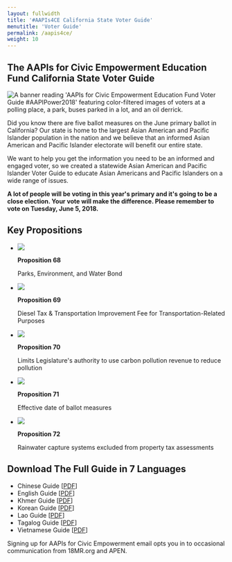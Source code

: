 ```yaml
---
layout: fullwidth
title: '#AAPIs4CE California State Voter Guide'
menutitle: 'Voter Guide'
permalink: /aapis4ce/
weight: 10
---
```


## The AAPIs for Civic Empowerment Education Fund California State Voter Guide

<div id="google_translate_element"></div><script type="text/javascript">
function googleTranslateElementInit() {
  new google.translate.TranslateElement({pageLanguage: 'en', layout: google.translate.TranslateElement.InlineLayout.SIMPLE, gaTrack: true, gaId: 'UA-34494870-7'}, 'google_translate_element');
}
</script><script type="text/javascript" src="//translate.google.com/translate_a/element.js?cb=googleTranslateElementInit"></script>

<img class="banner" src="../static/images/2018-guide/june/banner.jpg" alt="A banner reading 'AAPIs for Civic Empowerment Education Fund Voter Guide #AAPIPower2018' featuring color-filtered images of voters at a polling place, a park, buses parked in a lot, and an oil derrick.">

Did you know there are five ballot measures on the June primary ballot in California? Our state is home to the largest Asian American and Pacific Islander population in the nation and we believe that an informed Asian American and Pacific Islander electorate will benefit our entire state.

We want to help you get the information you need to be an informed and engaged voter, so we created a statewide Asian American and Pacific Islander Voter Guide to educate Asian Americans and Pacific Islanders on a wide range of issues.

__A lot of people will be voting in this year's primary and it's going to be a close election. Your vote will make the difference. Please remember to vote on Tuesday, June 5, 2018.__

## Key Propositions

<ul class="rig" id="2018-props">
	<li><a href="https://facebook.com/18MillionRising.org/photos/a.1890253707672860.1073741838.454301294601449/1890253734339524/?type=3&theater"><img src="../static/images/2018-guide/june/prop68.jpg"></a>
		<p><b>Proposition 68</b></p>
		<p>Parks, Environment, and Water Bond</p>
	</li>
	<li><a href="https://facebook.com/18MillionRising.org/photos/a.1890253707672860.1073741838.454301294601449/1890253757672855/?type=3&theater"><img src="../static/images/2018-guide/june/prop69.jpg"></a>
		<p><b>Proposition 69</b></p> 
		<p>Diesel Tax & Transportation Improvement Fee for Transportation-Related Purposes</p>
	</li>
	<li><a href="https://facebook.com/18MillionRising.org/photos/a.1890253707672860.1073741838.454301294601449/1890253907672840/?type=3&theater"><img src="../static/images/2018-guide/june/prop70.jpg"></a>
		<p><b>Proposition 70</b></p>
		<p>Limits Legislature's authority to use carbon pollution revenue to reduce pollution</p>
	</li>
	<li><a href="https://facebook.com/18MillionRising.org/photos/a.1890253707672860.1073741838.454301294601449/1890253801006184/?type=3&theater"><Img src="../static/images/2018-guide/june/prop71.jpg"></a>
		<p><b>Proposition 71</b></p>
		<p>Effective date of ballot measures</p>
	</li>
	<li><a href="https://facebook.com/18MillionRising.org/photos/a.1890253707672860.1073741838.454301294601449/1890253844339513/?type=3&theater"><img src="../static/images/2018-guide/june/prop72.jpg"></a>
		<p><b>Proposition 72</b></p>
		<p>Rainwater capture systems excluded from property tax assessments</p>
	</li>
</ul>

## Download The Full Guide in 7 Languages

- Chinese Guide [<a href="../static/pdf/2018/june/chinese.pdf">PDF</a>]
- English Guide [<a href="../static/pdf/2018/june/english.pdf">PDF</a>]
- Khmer Guide [<a href="../static/pdf/2018/june/khmer.pdf">PDF</a>]
- Korean Guide [<a href="../static/pdf/2018/june/korean.pdf">PDF</a>]
- Lao Guide [<a href="../static/pdf/2018/june/lao.pdf">PDF</a>]
- Tagalog Guide [<a href="../static/pdf/2018/june/tagalog.pdf">PDF</a>]
- Vietnamese Guide [<a href="../static/pdf/2018/june/vietnamese.pdf">PDF</a>]

<!-- ## Sponsoring Organizations

_While this is a complete list of sponsors, please refer to the full guide to see detailed positions from each organization. Since we represent some of the enormous diversity of California's AAPI population, not all organizations endorse and align on all ballot propositions._

<ul class="rig" id="orgs">
	<li><a href="http://18millionrising.org"><img src="../static/images/orgs/18MR.png"></a>
		<p>18MillionRising.org</p>
	</li>
	<li><a href="http://a3pcon.org"><img src="../static/images/orgs/A3PCON.jpg"></a>
		<p>Asian Pacific Policy & Planning Council</p>
	</li>
	<li><a href="http://advancingjustice.org"><img src="../static/images/orgs/AAAJ-CA.gif"></a>
		<p>Asian Americans Advancing Justice - California</p>
	</li>	
	<li><a href="http://advancingjustice-la.org"><img src="../static/images/orgs/AAAJ-LA.jpg"></a>
		<p>Asian Americans Advancing Justice - Los Angeles</p>
	</li>
	<li><a href="http://asianhealthservices.org"><img src="../static/images/orgs/AHS.jpg"></a>
		<p>Asian Health Services</p>
	</li>
	<li><a href="http://aiwa.org"><img src="../static/images/orgs/AIWA.jpg"></a>
		<p>Asian Immigrant Women Advocates</p>
	</li>
	<li><a href="http://asianlawalliance.org"><img src="../static/images/orgs/ALA.jpg"></a>
		<p>Asian Law Alliance</p>
	</li>
	<li><a href="http://advancingjustice-alc.org"><img src="../static/images/orgs/ALC.jpg"></a>
		<p>Asian Law Caucus</p>
	</li>
	<li><a href="http://apala.org"><img src="../static/images/orgs/APALA.png"></a>
		<p>Asian Pacific American Labor Alliance</p>
	</li>
	<li><a href="http://apen4ej.org"><img src="../static/images/orgs/APEN.jpg"></a>
		<p>Asian Pacific Environmental Network</p>
	</li>
	<li><a href="http://apiequalityla.org"><img src="../static/images/orgs/APIELA.png"></a>
		<p>API Equality - LA</p>
	</li>
	<li><a href="http://apiequalitync.org"><img src="../static/images/orgs/APIENC.png"></a>
		<p>API Equality - Northern California</p>
	</li>
	<li><a href="http://aypal.org"><img src="../static/images/orgs/AYPAL.jpg"></a>
		<p>Asian/Pacific Islander Youth Promoting Advocacy & Leadership (AYPAL)</p>
	</li>
	<li><a href="http://caasf.org"><img src="../static/images/orgs/CAA.jpg"></a>
		<p>Chinese for Affirmative Action</p>
	</li>
	<li><a href="http://cpasf.org"><img src="../static/images/orgs/CPA.png"></a>
		<p>Chinese Progressive Association - SF</p>
	</li>
	<li><a href="http://ebaldc.org"><img src="../static/images/orgs/EBALDC.jpg"></a>
		<p>East Bay Asian Local Development Corporation</p>
	</li>
	<li><a href="http://filipinos4jutsice.org"><img src="../static/images/orgs/FAJ.jpg"></a>
		<p>Filipino Advocates for Justice</p>
	</li>
	<li><a href="http://forwardtogether.org"><img src="../static/images/orgs/FT.jpg"></a>
		<p>Forward Together</p>
	</li>
	<li><a href="http://hipsacramento.com"><img src="../static/images/orgs/HIP.jpg"></a>
		<p>Hmong Innovating Politics</p>
	</li>
	<li><a href="http://kgalb.org"><img src="../static/images/orgs/KGA.png"></a>
		<p>Khmer Girls in Action</p>
	</li>
	<li><a href="http://krcla.org"><img src="../static/images/orgs/KRC.png"></a>
		<p>Korean Resource Center</p>
	</li>
	<li><a href="http://mivcalifornia.org"><img src="../static/images/orgs/MIV.jpg"></a>
		<p>Mobilize the Immigrant Vote</p>
	</li>
	<li><a href="http://napawfsandiego.wordpress.com"><img src="../static/images/orgs/NAPAWF-SD.jpg"></a>
		<p>National Asian Pacific American Women's Forum - San Diego</p>
	</li>
	<li><a href="http://southasiannetwork.org"><img src="../static/images/orgs/SAN.png"></a>
		<p>South Asian Network</p>
	</li>
</ul> -->

<div id="email-signup" class="mfp-hide mfp-with-anim">
	<link href='https://actionnetwork.org/css/style-embed-whitelabel.css' rel='stylesheet' type='text/css' />
	<script>window.yepnope || document.write('<script src="https://actionnetwork.org/includes/js/yepnope154-min.js"><\/script>');</script>
	<script src='https://actionnetwork.org/widgets/v2/petition/aapis-for-civic-empowerment?format=js&source=widget&style=full'></script>
	<div id='can-petition-area-aapis-for-civic-empowerment' style='width: 100%'><!-- this div is the target for our HTML insertion --></div>
	<span>Signing up for AAPIs for Civic Empowerment email opts you in to occasional communication from 18MR.org and APEN.</span>
</div>

<!-- <div id="pop" class="mfp-hide mfp-with-anim">
	<div id="signupbox">
		<h1>Ready to Get Empowered?</h1>
		<p>Sign up for AAPIs for Civic Empowerment updates to get election reminders, organizing news, and more, delivered to your inbox.</p>
		<a href="#email-signup" class="email-signup" data-effect="mfp-zoom-in">Join our mailing list now</a>
	</div>
</div> -->